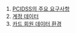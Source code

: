 1. [PCIDSS의 주요 요구사항](./key_requirements.md)
2. [계정 데이터](./account_data.md)
3. [카드 회원 데이터 환경](./cardholder_data_environment.md)
